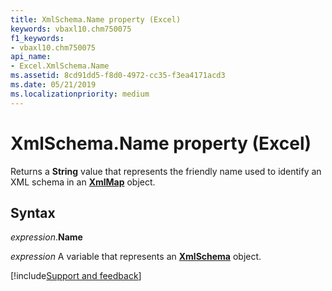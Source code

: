 ```yaml
---
title: XmlSchema.Name property (Excel)
keywords: vbaxl10.chm750075
f1_keywords:
- vbaxl10.chm750075
api_name:
- Excel.XmlSchema.Name
ms.assetid: 8cd91dd5-f8d0-4972-cc35-f3ea4171acd3
ms.date: 05/21/2019
ms.localizationpriority: medium
---
```



# XmlSchema.Name property (Excel)

Returns a **String** value that represents the friendly name used to identify an XML schema in an **[XmlMap](Excel.XmlMap.md)** object.


## Syntax

_expression_.**Name**

_expression_ A variable that represents an **[XmlSchema](Excel.XmlSchema.md)** object.



[!include[Support and feedback](~/includes/feedback-boilerplate.md)]